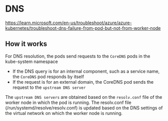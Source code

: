 # DNS

https://learn.microsoft.com/en-us/troubleshoot/azure/azure-kubernetes/troubleshoot-dns-failure-from-pod-but-not-from-worker-node

## How it works
For DNS resolution, the pods send requests to the `CoreDNS` pods in the kube-system namespace
- If the DNS query is for an internal component, such as a service name, the `CoreDNS` pod responds by itself 
- If the request is for an external domain, the CoreDNS pod sends the request to the `upstream DNS server`

The `upstream DNS servers` are obtained based on the `resolv.conf` file of the worker node in which the pod is running. 
The resolv.conf file (/run/systemd/resolve/resolv.conf) is updated based on the DNS settings of the virtual network on which the worker node is running.
